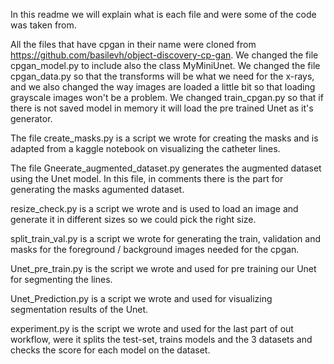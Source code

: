 In this readme we will explain what is each file and were some of the code was taken from.

All the files that have cpgan in their name were cloned from https://github.com/basilevh/object-discovery-cp-gan.
We changed the file cpgan_model.py to include also the class MyMiniUnet.
We changed the file cpgan_data.py so that the transforms will be what we need for the x-rays, 
and we also changed the way images are loaded a little bit so that loading grayscale images 
won't be a problem.
We changed train_cpgan.py so that if there is not saved model in memory it will load the 
pre trained Unet as it's generator.

The file create_masks.py is a script we wrote for creating the masks and is adapted from a 
kaggle notebook on visualizing the catheter lines.

The file Gneerate_augmented_dataset.py generates the augmented dataset using the Unet model.
In this file, in comments there is the part for generating the masks agumented dataset.

resize_check.py is a script we wrote and is used to load an image and generate it in different sizes so we could pick the right size.

split_train_val.py is a script we wrote for generating the train, validation and masks for the 
foreground / background images needed for the cpgan.

Unet_pre_train.py is the script we wrote and used for pre training our Unet for segmenting the lines.

Unet_Prediction.py is a script we wrote and used for visualizing segmentation results of the Unet.

experiment.py is the script we wrote and used for the last part of out workflow, were it splits the test-set, trains
models and the 3 datasets and checks the score for each model on the dataset. 